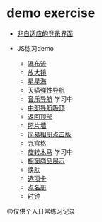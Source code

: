 # demo exercise


* [非自适应的登录界面](https://lulu-s.github.io/demo/login/login.html)  

* JS练习demo
  * [瀑布流](https://lulu-s.github.io/demo/js-demo/瀑布流/基础版(onresize))
  * [放大镜](https://lulu-s.github.io/demo/js-demo/放大镜)
  * [星星海](https://lulu-s.github.io/demo/js-demo/星星海)
  * [天猫弹性导航](https://lulu-s.github.io/demo/js-demo/导航/天猫弹性导航)
  * [音乐导航](https://lulu-s.github.io/demo/js-demo/导航/音乐导航) 学习中
  * [中部导航吸顶](https://lulu-s.github.io/demo/js-demo/导航/中部导航吸顶)
  * [返回顶部](https://lulu-s.github.io/demo/js-demo/返回顶部)
  * [照片墙](https://lulu-s.github.io/demo/js-demo/相册/照片墙)
  * [简易相册点击版](https://lulu-s.github.io/demo/js-demo/相册/简易相册点击版)
  * [九宫格](https://lulu-s.github.io/demo/js-demo/九宫格)
  * [旋转木马](https://lulu-s.github.io/demo/js-demo/旋转木马) 学习中
  * [橱窗商品展示](https://lulu-s.github.io/demo/js-demo/进度条/橱窗商品展示)
  * [换肤](https://lulu-s.github.io/demo/js-demo/换肤/背景.html)
  * [选项卡](https://lulu-s.github.io/demo/js-demo/选项卡)
  * [点名册](https://lulu-s.github.io/demo/js-demo/定时器/点名册.html)
  * [时钟](https://lulu-s.github.io/demo/js-demo/定时器/时钟.html)





🙃仅供个人日常练习记录
